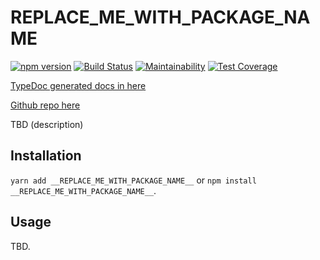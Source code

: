 # __REPLACE_ME_WITH_PACKAGE_NAME__

[![npm version](https://badge.fury.io/js/__REPLACE_ME_WITH_PACKAGE_NAME_URL_ENCODED__.svg)](https://badge.fury.io/js/__REPLACE_ME_WITH_PACKAGE_NAME_URL_ENCODED__)
[![Build Status](https://travis-ci.org/__REPLACE_ME_WITH_REPO_NAME__.svg?branch=master)](https://travis-ci.org/__REPLACE_ME_WITH_REPO_NAME__)
[![Maintainability](https://api.codeclimate.com/v1/badges/__REPLACE_ME_WITH_CODECLIMATE_KEY__/maintainability)](https://codeclimate.com/github/__REPLACE_ME_WITH_REPO_NAME__/maintainability)
[![Test Coverage](https://api.codeclimate.com/v1/badges/__REPLACE_ME_WITH_CODECLIMATE_KEY__/test_coverage)](https://codeclimate.com/github/__REPLACE_ME_WITH_REPO_NAME__/test_coverage)

[TypeDoc generated docs in here](https://__REPLACE_ME_WITH_REPO_ACCOUNT__.github.io/__REPLACE_ME_WITH_REPO_NAME_BASE__)

[Github repo here](https://github.com/__REPLACE_ME_WITH_REPO_NAME__)

TBD (description)

## Installation

`yarn add __REPLACE_ME_WITH_PACKAGE_NAME__` or `npm install __REPLACE_ME_WITH_PACKAGE_NAME__`.

## Usage

TBD.
